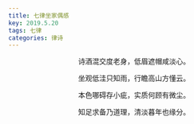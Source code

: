 ```yaml
---
title: 七律坐家偶感
key: 2019.5.20
tags: 七律
categories: 律诗
---
```


<p align="center">诗酒混交度老身，低眉遮帽咸淡心。
</p>
<p align="center">坐观低洼只知雨，行瞻高山方懂云。
</p>
<p align="center">本色哪碍存小疵，实质何顾有微尘。
</p>
<p align="center">知足求备乃道理，清淡暮年也缘分。
</p>
